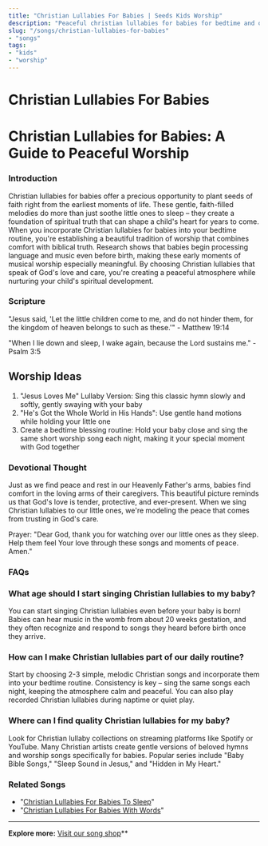 ```yaml
---
title: "Christian Lullabies For Babies | Seeds Kids Worship"
description: "Peaceful christian lullabies for babies for bedtime and quiet moments. Christian music to comfort and nurture young children's faith."
slug: "/songs/christian-lullabies-for-babies"
- "songs"
tags:
- "kids"
- "worship"
---
```


# Christian Lullabies For Babies

# Christian Lullabies for Babies: A Guide to Peaceful Worship

### Introduction
Christian lullabies for babies offer a precious opportunity to plant seeds of faith right from the earliest moments of life. These gentle, faith-filled melodies do more than just soothe little ones to sleep – they create a foundation of spiritual truth that can shape a child's heart for years to come. When you incorporate Christian lullabies for babies into your bedtime routine, you're establishing a beautiful tradition of worship that combines comfort with biblical truth. Research shows that babies begin processing language and music even before birth, making these early moments of musical worship especially meaningful. By choosing Christian lullabies that speak of God's love and care, you're creating a peaceful atmosphere while nurturing your child's spiritual development.

### Scripture
"Jesus said, 'Let the little children come to me, and do not hinder them, for the kingdom of heaven belongs to such as these.'" - Matthew 19:14

"When I lie down and sleep, I wake again, because the Lord sustains me." - Psalm 3:5

## Worship Ideas
1. "Jesus Loves Me" Lullaby Version: Sing this classic hymn slowly and softly, gently swaying with your baby
2. "He's Got the Whole World in His Hands": Use gentle hand motions while holding your little one
3. Create a bedtime blessing routine: Hold your baby close and sing the same short worship song each night, making it your special moment with God together

### Devotional Thought
Just as we find peace and rest in our Heavenly Father's arms, babies find comfort in the loving arms of their caregivers. This beautiful picture reminds us that God's love is tender, protective, and ever-present. When we sing Christian lullabies to our little ones, we're modeling the peace that comes from trusting in God's care.

Prayer: "Dear God, thank you for watching over our little ones as they sleep. Help them feel Your love through these songs and moments of peace. Amen."

### FAQs

### What age should I start singing Christian lullabies to my baby?
You can start singing Christian lullabies even before your baby is born! Babies can hear music in the womb from about 20 weeks gestation, and they often recognize and respond to songs they heard before birth once they arrive.

### How can I make Christian lullabies part of our daily routine?
Start by choosing 2-3 simple, melodic Christian songs and incorporate them into your bedtime routine. Consistency is key – sing the same songs each night, keeping the atmosphere calm and peaceful. You can also play recorded Christian lullabies during naptime or quiet play.

### Where can I find quality Christian lullabies for my baby?
Look for Christian lullaby collections on streaming platforms like Spotify or YouTube. Many Christian artists create gentle versions of beloved hymns and worship songs specifically for babies. Popular series include "Baby Bible Songs," "Sleep Sound in Jesus," and "Hidden in My Heart."

### Related Songs

- "[Christian Lullabies For Babies To Sleep](/songs/christian-lullabies-for-babies-to-sleep/)"
- "[Christian Lullabies For Babies With Words](/songs/christian-lullabies-for-babies-with-words/)"

---

**Explore more:** [Visit our song shop](https://seedskidsworship.com/shop)**

<!-- Schema Markup -->
<script type="application/ld+json">
{
  "@context": "https://schema.org",
  "@type": "MusicRecording",
  "name": "Christian Lullabies For Babies",
  "byArtist": {
    "@type": "MusicGroup",
    "name": "Seeds Kids Worship"
  },
  "isFamilyFriendly": true,
  "url": "https://seedskidsworship.com/songs/christian-lullabies-for-babies/"
}
</script>